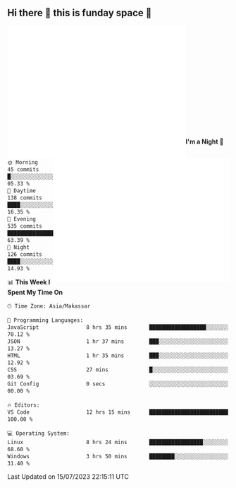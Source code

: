 ## Hi there 👋 this is funday space 🚀

<img align="left" width="405" alt="🌞" src="https://raw.githubusercontent.com/fhasnur/fhasnur/master/general.svg?token=ATQS65TR7ETTG5RLJUDIDBLBN34HE">
<img align="right" width="400" alt="🌞" src="https://raw.githubusercontent.com/fhasnur/fhasnur/master/statistics.svg?token=ATQS65TR7ETTG5RLJUDIDBLBN34HE">

<br><br><br><br><br><br><br><br><br><br><br><br><br><br>

<!--START_SECTION:waka-->
**I'm a Night 🦉** 

```text
🌞 Morning                45 commits          █░░░░░░░░░░░░░░░░░░░░░░░░   05.33 % 
🌆 Daytime                138 commits         ████░░░░░░░░░░░░░░░░░░░░░   16.35 % 
🌃 Evening                535 commits         ████████████████░░░░░░░░░   63.39 % 
🌙 Night                  126 commits         ████░░░░░░░░░░░░░░░░░░░░░   14.93 % 
```


📊 **This Week I Spent My Time On** 

```text
🕑︎ Time Zone: Asia/Makassar

💬 Programming Languages: 
JavaScript               8 hrs 35 mins       ██████████████████░░░░░░░   70.12 % 
JSON                     1 hr 37 mins        ███░░░░░░░░░░░░░░░░░░░░░░   13.27 % 
HTML                     1 hr 35 mins        ███░░░░░░░░░░░░░░░░░░░░░░   12.92 % 
CSS                      27 mins             █░░░░░░░░░░░░░░░░░░░░░░░░   03.69 % 
Git Config               0 secs              ░░░░░░░░░░░░░░░░░░░░░░░░░   00.00 % 

🔥 Editors: 
VS Code                  12 hrs 15 mins      █████████████████████████   100.00 % 

💻 Operating System: 
Linux                    8 hrs 24 mins       █████████████████░░░░░░░░   68.60 % 
Windows                  3 hrs 50 mins       ████████░░░░░░░░░░░░░░░░░   31.40 % 
```


 Last Updated on 15/07/2023 22:15:11 UTC
<!--END_SECTION:waka-->
